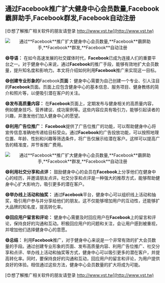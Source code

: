 ## **通过**Facebook**推广扩大健身中心会员数量,**Facebook**霸屏助手,**Facebook**群发,**Facebook**自动注册**

[😍想了解推广相关软件的朋友请登录 http://www.vst.tw](http://www.vst.tw)

 <center><img src="https://vst.tw/MP4/tuiguang/png/1.png" alt="通过**Facebook**推广扩大健身中心会员数量,**Facebook**霸屏助手,**Facebook**群发,**Facebook**自动注册"></center>

**😄导语：**
在如今高速发展的社交媒体时代，**Facebook**已成为连接人们的重要平台之一。对于健身中心来说，通过**Facebook**的推广手段，能够有效地扩大会员数量，提升知名度和影响力。本文将介绍如何利用**Facebook**推广来实现这一目标。

**😄创建专业形象的**Facebook**页面：**
健身中心需要为自己创建一个专业、引人注目的**Facebook**页面。页面上应包含健身中心的基本信息、服务项目、健身教练的简介和照片等，以便吸引潜在客户的关注。

**😄发布高质量内容：**
在**Facebook**页面上，定期发布与健身相关的高质量内容，例如健身技巧、营养建议、成功案例等。这些内容应具有吸引力，能够引起读者的兴趣，并激发他们加入健身中心的愿望。

**😄利用广告位推广：**
**Facebook**提供了广告位推广的功能，可以帮助健身中心将宣传信息准确地传递给目标受众。通过**Facebook**的广告投放功能，可以按照地理位置、年龄、性别和兴趣等筛选条件，将广告仅展示给潜在客户。这样可以提高广告的精准度，并节省推广费用。

 <center><img src="https://vst.tw/MP4/tuiguang/png/5.png" alt="通过**Facebook**推广扩大健身中心会员数量,**Facebook**霸屏助手,**Facebook**群发,**Facebook**自动注册"></center>

**😄利用社交分享和点评：**
鼓励健身中心的会员在**Facebook**上分享他们在健身中心的经历，并邀请朋友点评。社交分享和点评是一种强大的推荐方式，能够帮助健身中心扩大影响力，吸引更多的潜在客户。

**😄举办线上活动和抽奖：**
通过**Facebook**平台，健身中心可以组织线上活动和抽奖，吸引用户参与并分享给他们的朋友。这不仅能够增加用户的互动性，还能够扩大品牌的知名度，提高转化率。

**😄回应用户留言和评论：**
健身中心需要及时回应用户在**Facebook**上的留言和评论，保持良好的沟通和互动。积极回应用户的问题和关注，会让用户感到被重视，并增加他们选择健身中心的意愿。

**😄总结：**
利用**Facebook**推广，对于健身中心来说是一个非常有效的扩大会员数量的手段。通过创建专业形象的页面、发布高质量内容、利用广告位推广、社交分享和点评、举办线上活动和抽奖等方式，健身中心可以吸引更多的潜在客户，并提高转化率。同时，要保持良好的沟通和互动，回应用户的留言和评论，为用户提供良好的体验。相信通过这些方法，健身中心会员数量的扩大将成为可能。

[😍想了解推广相关软件的朋友请登录 http://www.vst.tw](http://www.vst.tw)



